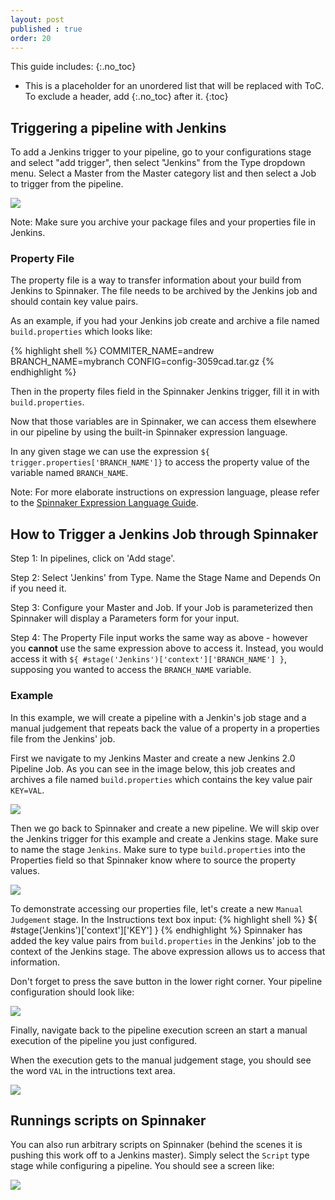 ```yaml
---
layout: post
published : true
order: 20
---
```


This guide includes:
{:.no_toc}
* This is a placeholder for an unordered list that will be replaced with ToC. To exclude a header, add {:.no_toc} after it.
{:toc}

## Triggering a pipeline with Jenkins


To add a Jenkins trigger to your pipeline, go to your configurations stage and select "add trigger", then select "Jenkins" from the Type dropdown menu. Select a Master from the Master category list and then select a Job to trigger from the pipeline.


![](https://d1ax1i5f2y3x71.cloudfront.net/items/333F39092F0z1o220U2U/Image%202017-03-27%20at%204.47.35%20PM.png)



Note: Make sure you archive your package files and your properties file in Jenkins.



### Property File


The property file is a way to transfer information about your build from Jenkins to Spinnaker. The file needs to be archived by the Jenkins job and should contain key value pairs.


As an example, if you had your Jenkins job create and archive a file named `build.properties` which looks like:

{% highlight shell %}
COMMITER_NAME=andrew
BRANCH_NAME=mybranch
CONFIG=config-3059cad.tar.gz
{% endhighlight %}

Then in the property files field in the Spinnaker Jenkins trigger, fill it in with `build.properties`.


Now that those variables are in Spinnaker, we can access them elsewhere in our pipeline by using the built-in Spinnaker expression language.


In any given stage we can use the expression `${ trigger.properties['BRANCH_NAME']}` to access the property value of the variable named `BRANCH_NAME`.


Note: For more elaborate instructions on expression language, please refer to the [Spinnaker Expression Language Guide](http://docs.armory.io/spinnaker-user-guides/expression-language/).



## How to Trigger a Jenkins Job through Spinnaker


Step 1: In pipelines, click on 'Add stage'.


Step 2: Select 'Jenkins' from Type. Name the Stage Name and Depends On if you need it.


Step 3: Configure your Master and Job. If your Job is parameterized then Spinnaker will display a Parameters form for your input.


Step 4: The Property File input works the same way as above - however you **cannot** use the same expression above to access it. Instead, you would access it with `${ #stage('Jenkins')['context']['BRANCH_NAME'] }`, supposing you wanted to access the `BRANCH_NAME` variable.


### Example


In this example, we will create a pipeline with a Jenkin's job stage and a manual judgement that repeats back the value of a property in a properties file from the Jenkins' job.

First we navigate to my Jenkins Master and create a new Jenkins 2.0 Pipeline Job. As you can see in the image below, this job creates and archives a file named `build.properties` which contains the key value pair `KEY=VAL`.

![](https://d1ax1i5f2y3x71.cloudfront.net/items/1k0z0c1H230v0Y1g3w0g/Image%202017-03-27%20at%205.20.02%20PM.png)

Then we go back to Spinnaker and create a new pipeline. We will skip over the Jenkins trigger for this example and create a Jenkins stage. Make sure to name the stage `Jenkins`. Make sure to type `build.properties` into the Properties field so that Spinnaker know where to source the property values.

![](https://d1ax1i5f2y3x71.cloudfront.net/items/173L3Z472X0i3y1i171E/Image%202017-03-27%20at%205.21.05%20PM.png)

To demonstrate accessing our properties file, let's create a new `Manual Judgement` stage. In the Instructions text box input:
{% highlight shell %}
${ #stage('Jenkins')['context']['KEY'] }
{% endhighlight %}
Spinnaker has added the key value pairs from `build.properties` in the Jenkins' job to the context of the Jenkins stage. The above expression allows us to access that information.

Don't forget to press the save button in the lower right corner. Your pipeline configuration should look like:

![](https://d1ax1i5f2y3x71.cloudfront.net/items/2K0s3w1K1Y0A0G2N0I2T/Image%202017-03-28%20at%202.04.43%20PM.png)

Finally, navigate back to the pipeline execution screen an start a manual execution of the pipeline you just configured.

When the execution gets to the manual judgement stage, you should see the word `VAL` in the intructions text area.

![](https://d1ax1i5f2y3x71.cloudfront.net/items/1y2b0r462m2s390a1B3Q/Image%202017-03-28%20at%202.06.45%20PM.png)

## Runnings scripts on Spinnaker

You can also run arbitrary scripts on Spinnaker (behind the scenes it is pushing this work off to a Jenkins master). Simply select the `Script` type stage while configuring a pipeline. You should see a screen like:

![](https://d1ax1i5f2y3x71.cloudfront.net/items/3k0N2U1q3i0p1D0o2Z3S/Image%202017-03-28%20at%202.10.26%20PM.png)
